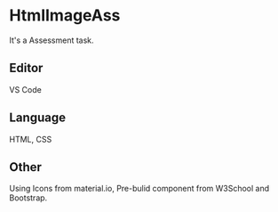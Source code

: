 # HtmlImageAss
It's a Assessment task.
## Editor
VS Code
## Language
HTML,
CSS
## Other
Using Icons from material.io, 
Pre-bulid component from W3School and Bootstrap.
